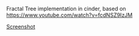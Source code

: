 
Fractal Tree implementation in cinder, based on https://www.youtube.com/watch?v=fcdNSZ9IzJM

[Screenshot](FractalTree.png)
